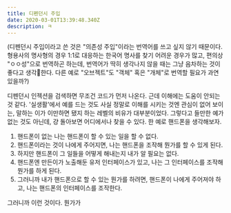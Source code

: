 ```yaml
---
title: 디펜던시 주입
date: 2020-03-01T13:39:48.340Z
description: ㅋ
---
```

(디펜던시 주입이라고 쓴 것은 "의존성 주입"이라는 번역어를 쓰고 싶지 않기 때문이다. 형용사의 명사형의 경우 1:1로 대응하는 한국어 명사를 찾기 어려운 경우가 많고, 편의상 "ㅇㅇ성"으로 번역하곤 하는데, 번역어가 딱히 생각나지 않을 때는 그냥 음차하는 것이 좋다고 생각한다. 다른 예로 "오브젝트"도 "객체" 혹은 "개체"로 번역할 필요가 과연 있을까?)

디펜던시 인젝션을 검색하면 무조건 코드가 먼저 나온다. 근데 이해에는 도움이 안되는 것 같다. '실생활'에서 예를 드는 것도 사실 정말로 이해를 시키는 것엔 관심이 없어 보이는, 말하는 이가 이만하면 됐지 하는 레벨의 비유가 대부분이었다. 그렇다고 들만한 예가 없는 것도 아닌데, 걍 돌아보면 어디에서나 찾을 수 있다. 한 예로 핸드폰을 생각해보자.

1. 핸드폰이 없는 나는 핸드폰이 할 수 있는 일을 할 수 없다.
1. 핸드폰이라는 것이 나에게 주어지면, 나는 핸드폰을 조작해 뭔가를 할 수 있게 된다.
1. 하지만 핸드폰이 그 일들을 어떻게 해내는지 내가 알 필요는 없다.
1. 핸드폰엔 만든이가 노출해둔 유저 인터페이스가 있고, 나는 그 인터페이스를 조작해 뭔가를 하게 된다.
1. 그러니까 내가 핸드폰으로 할 수 있는 뭔가를 하려면, 핸드폰이 나에게 주어져야 하고, 나는 핸드폰의 인터페이스를 조작한다.

그러니까 이런 것이다. 뭔가가 
